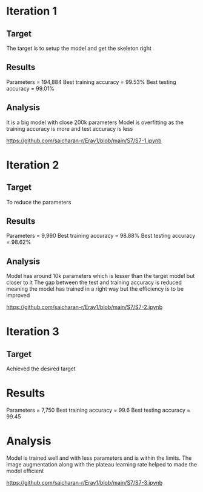 # Iteration 1

## Target
The target is to setup the model and get the skeleton right

## Results
Parameters = 194,884
Best training accuracy = 99.53%
Best testing accuracy = 99.01%

## Analysis
It is a big model with close 200k parameters
Model is overfitting as the training accuracy is more and test accuracy is less

https://github.com/saicharan-r/Erav1/blob/main/S7/S7-1.ipynb


# Iteration 2

## Target
To reduce the parameters

## Results
Parameters = 9,990
Best training accuracy = 98.88%
Best testing accuracy = 98.62%

## Analysis
Model has around 10k parameters which is lesser than the target model but closer to it
The gap between the test and training accuracy is reduced meaning the model has trained in a right way but the efficiency is to be improved

https://github.com/saicharan-r/Erav1/blob/main/S7/S7-2.ipynb



# Iteration 3

## Target
Achieved the desired target

# Results
Parameters = 7,750
Best training accuracy = 99.6
Best testing accuracy = 99.45

# Analysis
Model is trained well and with less parameters and is within the limits.
The image augmentation along with the plateau learning rate helped to made the model efficient

https://github.com/saicharan-r/Erav1/blob/main/S7/S7-3.ipynb


